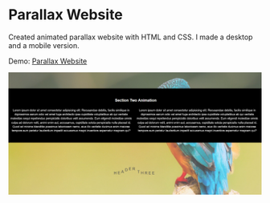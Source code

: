 # Parallax Website

Created animated parallax website with HTML and CSS. I made a desktop and a mobile version. 

Demo: <a href="https://veronikagregorec.github.io/parallax-website/">Parallax Website</a>

![](screenshot/section.png)
